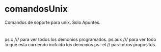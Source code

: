 # comandosUnix
Comandos de soporte para unix. Solo Apuntes.

#
ps x ///  para ver todos los demonios programados.
ps aux /// para ver todo lo que esta corriendo incluido los demonios
ps -el // para otros propositos.

